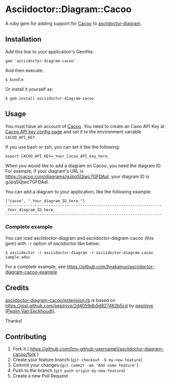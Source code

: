 # Asciidoctor::Diagram::Cacoo

A ruby gem for adding support for [Cacoo](https://cacoo.com) to [asciidoctor-diagram](https://github.com/asciidoctor/asciidoctor-diagram).

## Installation

Add this line to your application's Gemfile:

    gem 'asciidoctor-diagram-cacoo'

And then execute:

    $ bundle

Or install it yourself as:

    $ gem install asciidoctor-diagram-cacoo

## Usage

You must have an account of [Cacoo](https://cacoo.com/).
You need to create an Caoo API Key at [Cacoo API key config page](https://cacoo.com/profile/api)
and set it to the environment variable `CACOO_API_KEY`.

If you use bash or zsh, you can set it like the following:

```
export CACOO_API_KEY=_Your_Cacoo_API_key_here_
```


When you would like to add a diagram on Cacoo, you need the diagram ID.
For example, if your diagram's URL is https://cacoo.com/diagrams/gJpqSQjwc7GFDAaI,
your diagram ID is gJpqSQjwc7GFDAaI.

You can add a diagram to your application, like the following example:

```
["cacoo", "_Your_diagram_ID_here_"]
---------------------------------------------------------------------
_Your_diagram_ID_here_
---------------------------------------------------------------------
```

### Complete example

You can load asciidoctor-diagram and asciidoctor-diagram-cacoo (this gem) with `-r` option
of asciidoctor like below:

```
$ asciidoctor -r asciidoctor-diagram -r asciidoctor-diagram-cacoo sample.adoc
```

For a complete example, see https://github.com/hnakamur/asciidoctor-diagram-cacoo-example

## Credits

[asciidoctor-diagram-cacoo/extension.rb]( https://github.com/hnakamur/asciidoctor-diagram-cacoo/blob/master/lib/asciidoctor-diagram-cacoo/extension.rb ) is based on https://gist.github.com/pepijnve/2d4059db5d827462b5cd by [pepijnve (Pepijn Van Eeckhoudt)]( https://github.com/pepijnve ).

Thanks!

## Contributing

1. Fork it ( https://github.com/[my-github-username]/asciidoctor-diagram-cacoo/fork )
2. Create your feature branch (`git checkout -b my-new-feature`)
3. Commit your changes (`git commit -am 'Add some feature'`)
4. Push to the branch (`git push origin my-new-feature`)
5. Create a new Pull Request
